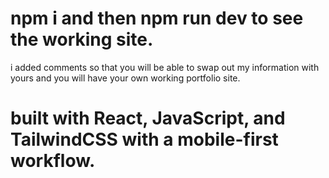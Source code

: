 # npm i and then npm run dev to see the working site.
i added comments so that you will be able to swap out my information with yours and you will have your own working portfolio site.
# built with React, JavaScript, and TailwindCSS with a mobile-first workflow.
